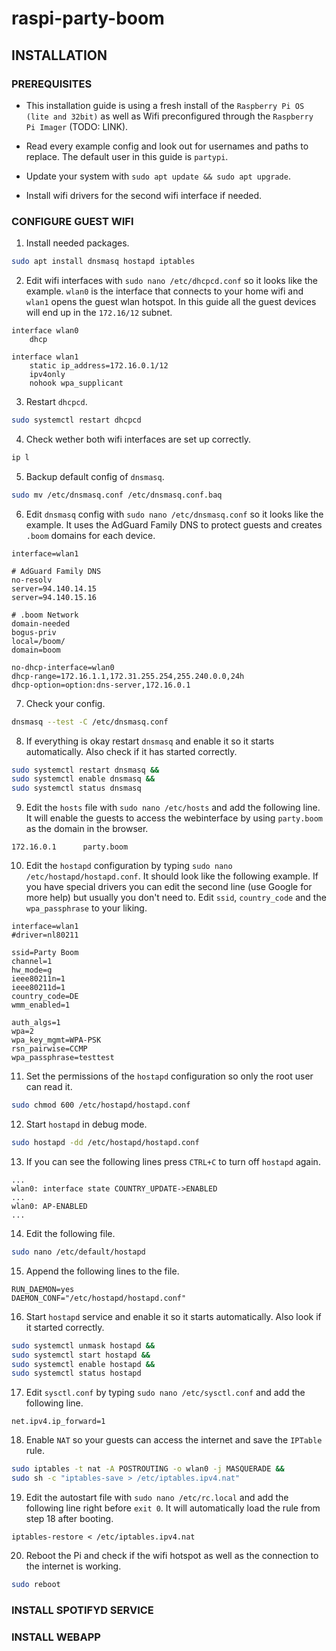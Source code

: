 # raspi-party-boom

## INSTALLATION

### PREREQUISITES

* This installation guide is using a fresh install of the `Raspberry Pi OS (lite and 32bit)` as well as Wifi preconfigured through the `Raspberry Pi Imager` (TODO: LINK).

* Read every example config and look out for usernames and paths to replace. The default user in this guide is `partypi`.

* Update your system with `sudo apt update && sudo apt upgrade`.

* Install wifi drivers for the second wifi interface if needed.


### CONFIGURE GUEST WIFI


1. Install needed packages.  
```Bash
sudo apt install dnsmasq hostapd iptables
```  

2. Edit wifi interfaces with `sudo nano /etc/dhcpcd.conf` so it looks like the example. `wlan0` is the interface that connects to your home wifi and `wlan1` opens the guest wlan hotspot. In this guide all the guest devices will end up in the `172.16/12` subnet.  
```
interface wlan0
    dhcp

interface wlan1
    static ip_address=172.16.0.1/12
    ipv4only
    nohook wpa_supplicant
```

3. Restart `dhcpcd`.
```Bash
sudo systemctl restart dhcpcd
```

4. Check wether both wifi interfaces are set up correctly.
```Bash
ip l
```

5. Backup default config of `dnsmasq`.
```Bash
sudo mv /etc/dnsmasq.conf /etc/dnsmasq.conf.baq
```

6. Edit `dnsmasq` config with `sudo nano /etc/dnsmasq.conf` so it looks like the example. It uses the AdGuard Family DNS to protect guests and creates `.boom` domains for each device.
```
interface=wlan1

# AdGuard Family DNS
no-resolv
server=94.140.14.15
server=94.140.15.16

# .boom Network
domain-needed
bogus-priv
local=/boom/
domain=boom

no-dhcp-interface=wlan0
dhcp-range=172.16.1.1,172.31.255.254,255.240.0.0,24h
dhcp-option=option:dns-server,172.16.0.1
```

7. Check your config.
```Bash
dnsmasq --test -C /etc/dnsmasq.conf
```

8. If everything is okay restart `dnsmasq` and enable it so it starts automatically. Also check if it has started correctly.
```Bash
sudo systemctl restart dnsmasq && 
sudo systemctl enable dnsmasq && 
sudo systemctl status dnsmasq
```

9. Edit the `hosts` file with `sudo nano /etc/hosts` and add the following line. It will enable the guests to access the webinterface by using `party.boom` as the domain in the browser.
```
172.16.0.1      party.boom
```

10. Edit the `hostapd` configuration by typing `sudo nano /etc/hostapd/hostapd.conf`. It should look like the following example. If you have special drivers you can edit the second line (use Google for more help) but usually you don't need to. Edit `ssid`, `country_code` and the `wpa_passphrase` to your liking.
```
interface=wlan1
#driver=nl80211

ssid=Party Boom
channel=1
hw_mode=g
ieee80211n=1
ieee80211d=1
country_code=DE
wmm_enabled=1

auth_algs=1
wpa=2
wpa_key_mgmt=WPA-PSK
rsn_pairwise=CCMP
wpa_passphrase=testtest
```

11. Set the permissions of the `hostapd` configuration so only the root user can read it.
```Bash
sudo chmod 600 /etc/hostapd/hostapd.conf
```

12. Start `hostapd` in debug mode.
```Bash
sudo hostapd -dd /etc/hostapd/hostapd.conf
```

13. If you can see the following lines press `CTRL+C` to turn off `hostapd` again.
```
...
wlan0: interface state COUNTRY_UPDATE->ENABLED
...
wlan0: AP-ENABLED
...
```

14. Edit the following file.
```Bash
sudo nano /etc/default/hostapd
```

15. Append the following lines to the file.
```
RUN_DAEMON=yes
DAEMON_CONF="/etc/hostapd/hostapd.conf"
```

16. Start `hostapd` service and enable it so it starts automatically. Also look if it started correctly.
```Bash
sudo systemctl unmask hostapd && 
sudo systemctl start hostapd && 
sudo systemctl enable hostapd && 
sudo systemctl status hostapd
```

17. Edit `sysctl.conf` by typing `sudo nano /etc/sysctl.conf` and add the following line.
```
net.ipv4.ip_forward=1
```

18. Enable `NAT` so your guests can access the internet and save the `IPTable` rule.
```Bash
sudo iptables -t nat -A POSTROUTING -o wlan0 -j MASQUERADE && 
sudo sh -c "iptables-save > /etc/iptables.ipv4.nat"
```

19. Edit the autostart file with `sudo nano /etc/rc.local` and add the following line right before `exit 0`. It will automatically load the rule from step 18 after booting.
```
iptables-restore < /etc/iptables.ipv4.nat
```

20. Reboot the Pi and check if the wifi hotspot as well as the connection to the internet is working.
```Bash
sudo reboot
```

### INSTALL SPOTIFYD SERVICE

### INSTALL WEBAPP